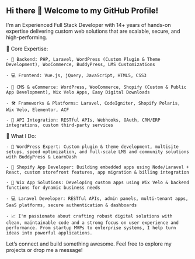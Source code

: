 ## Hi there 👋 Welcome to my GitHub Profile!

I'm an Experienced Full Stack Developer with 14+ years of hands-on expertise delivering custom web solutions that are scalable, secure, and high-performing.

💼 Core Expertise:

	- 🔧 Backend: PHP, Laravel, WordPress (Custom Plugin & Theme Development), WooCommerce, BuddyPress, LMS Customizations

	- 💻 Frontend: Vue.js, jQuery, JavaScript, HTML5, CSS3

	- 🧠 CMS & eCommerce: WordPress, WooCommerce, Shopify (Custom & Public App Development), Wix Velo Apps, Easy Digital Downloads

	- 🛠️ Frameworks & Platforms: Laravel, CodeIgniter, Shopify Polaris, Wix Velo, Elementor, ACF

	- 🔌 API Integration: RESTful APIs, Webhooks, OAuth, CRM/ERP integrations, custom third-party services

🚀 What I Do:

	- 🔌 WordPress Expert: Custom plugin & theme development, multisite setups, speed optimization, and full-scale LMS and community solutions with BuddyPress & LearnDash

	- 🛒 Shopify App Developer: Building embedded apps using Node/Laravel + React, custom storefront features, app migration & billing integration

	- 🧩 Wix App Solutions: Developing custom apps using Wix Velo & backend functions for dynamic business needs

	- 💻 Laravel Developer: RESTful APIs, admin panels, multi-tenant apps, SaaS platforms, secure authentication & dashboards

	- 📈 I'm passionate about crafting robust digital solutions with clean, maintainable code and a strong focus on user experience and performance. From startup MVPs to enterprise systems, I help turn ideas into powerful applications.

Let’s connect and build something awesome. Feel free to explore my projects or drop me a message!
